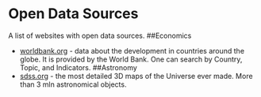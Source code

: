 # Open Data Sources
A list of websites with open data sources.
##Economics
* [worldbank.org](http://data.worldbank.org/) - data about the development in countries around the globe. It is provided by the World Bank. One can search by Country, Topic, and Indicators.
##Astronomy
* [sdss.org](http://sdss.org) - the most detailed 3D maps of the Universe ever made. More than 3 mln astronomical objects.  
